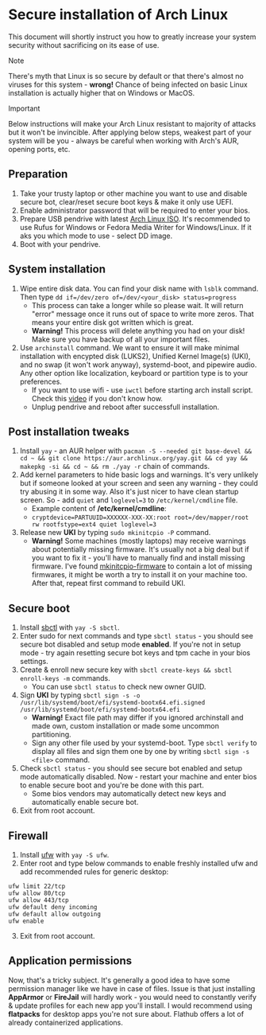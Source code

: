 # Secure installation of Arch Linux
This document will shortly instruct you how to greatly increase your system security without sacrificing on its ease of use.

> [!NOTE]  
> There's myth that Linux is so secure by default or that there's almost no viruses for this system - **wrong!** Chance of being infected on basic Linux installation is actually higher that on Windows or MacOS.

> [!IMPORTANT]  
> Below instructions will make your Arch Linux resistant to majority of attacks but it won't be invincible. After applying below steps, weakest part of your system will be you - always be careful when working with Arch's AUR, opening ports, etc.

## Preparation
1. Take your trusty laptop or other machine you want to use and disable secure bot, clear/reset secure boot keys & make it only use UEFI.
2. Enable administrator password that will be required to enter your bios.
3. Prepare USB pendrive with latest [Arch Linux ISO](https://archlinux.org/download/). It's recommended to use Rufus for Windows or Fedora Media Writer for Windows/Linux. If it aks you which mode to use - select DD image.
4. Boot with your pendrive.

## System installation
1. Wipe entire disk data. You can find your disk name with `lsblk` command. Then type `dd if=/dev/zero of=/dev/<your_disk> status=progress`
    * This process can take a longer while so please wait. It will return "error" message once it runs out of space to write more zeros. That means your entire disk got written which is great.
    * **Warning!** This process will delete anything you had on your disk! Make sure you have backup of all your important files.
2. Use `archinstall` command. We want to ensure it will make minimal installation with encypted disk (LUKS2), Unified Kernel Image(s) (UKI), and no swap (it won't work anyway), systemd-boot, and pipewire audio. Any other option like localization, keyboard or partition type is to your preferences.
    * If you want to use wifi - use `iwctl` before starting arch install script. Check this [video](https://www.youtube.com/watch?v=P_AJZwyoyyE) if you don't know how.
    * Unplug pendrive and reboot after successfull installation.

## Post installation tweaks
1. Install `yay` - an AUR helper with `pacman -S --needed git base-devel && cd ~ && git clone https://aur.archlinux.org/yay.git && cd yay && makepkg -si && cd ~ && rm ./yay -r` chain of commands.
2. Add kernel parameters to hide basic logs and warnings. It's very unlikely but if someone looked at your screen and seen any warning - they could try abusing it in some way. Also it's just nicer to have clean startup screen. So - add `quiet` and `loglevel=3` to `/etc/kernel/cmdline` file.
    * Example content of **/etc/kernel/cmdline**:
    * ```cryptdevice=PARTUUID=XXXXXX-XXX-XX:root root=/dev/mapper/root rw rootfstype=ext4 quiet loglevel=3```
3. Release new **UKI** by typing `sudo mkinitcpio -P` command.
    * **Warning!** Some machines (mostly laptops) may receive warnings about potentially missing firmware. It's usually not a big deal but if you want to fix it - you'll have to manually find and install missing firmware. I've found [mkinitcpio-firmware](https://aur.archlinux.org/packages/mkinitcpio-firmware) to contain a lot of missing firmwares, it might be worth a try to install it on your machine too. After that, repeat first command to rebuild UKI.

## Secure boot
1. Install [sbctl](https://archlinux.org/packages/extra/x86_64/sbctl/) with `yay -S sbctl`.
2. Enter sudo for next commands and type `sbctl status` - you should see secure bot disabled and setup mode **enabled**. If you're not in setup mode - try again resetting secure bot keys and tpm cache in your bios settings.
3. Create & enroll new secure key with `sbctl create-keys && sbctl enroll-keys -m` commands.
    * You can use `sbctl status` to check new owner GUID.
4. Sign **UKI** by typing `sbctl sign -s -o /usr/lib/systemd/boot/efi/systemd-bootx64.efi.signed /usr/lib/systemd/boot/efi/systemd-bootx64.efi`
    * **Warning!** Exact file path may differ if you ignored archinstall and made own, custom installation or made some uncommon partitioning.
    * Sign any other file used by your systemd-boot. Type `sbctl verify` to display all files and sign them one by one by writing `sbctl sign -s <file>` command.
5. Check `sbctl status` - you should see secure bot enabled and setup mode automatically disabled. Now - restart your machine and enter bios to enable secure boot and you're be done with this part.
    * Some bios vendors may automatically detect new keys and automatically enable secure bot.
6. Exit from root account.

## Firewall
1. Install [ufw](https://wiki.archlinux.org/title/Uncomplicated_Firewall) with `yay -S ufw`.
2. Enter root and type below commands to enable freshly installed ufw and add recommended rules for generic desktop:
```
ufw limit 22/tcp
ufw allow 80/tcp
ufw allow 443/tcp
ufw default deny incoming
ufw default allow outgoing
ufw enable
``` 
3. Exit from root account.

## Application permissions
Now, that's a tricky subject. It's generally a good idea to have some permission manager like we have in case of files. Issue is that just installing **AppArmor** or **FireJail** will hardly work - you would need to constantly verify & update profiles for each new app you'll install. I would recommend using **flatpacks** for desktop apps you're not sure about. Flathub offers a lot of already containerized applications.